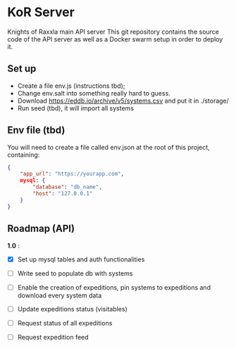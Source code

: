 # KoR Server
Knights of Raxxla main API server
This git repository contains the source code of the API server as well as a Docker swarm setup in order to deploy it.

## Set up
 - Create a file env.js (instructions tbd);
 - Change env.salt into something really hard to guess.
 - Download https://eddb.io/archive/v5/systems.csv and put it in ./storage/
 - Run seed (tbd), it will import all systems

## Env file (tbd)
You will need to create a file called env.json at the root of this project, containing:

```json
{
    "app_url": "https://yourapp.com",
    mysql: {
        "database": "db_name",
        "host": "127.0.0.1"
    }
}
```

## Roadmap (API)

**1.0** :
- [x] Set up mysql tables and auth functionalities
- [ ] Write seed to populate db with systems
- [ ] Enable the creation of expeditions, pin systems to expeditions and download every system data
- [ ] Update expeditions status (visitables)
- [ ] Request status of all expeditions
- [ ] Request expedition feed


